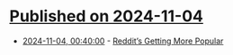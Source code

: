 # [Published on 2024-11-04](index.md)

* [2024-11-04, 00:40:00](https://soylentnews.org/article.pl?sid=24/11/01/2052252&from=rss) - [Reddit’s Getting More Popular](https://soylentnews.org/article.pl?sid=24/11/01/2052252&from=rss)
